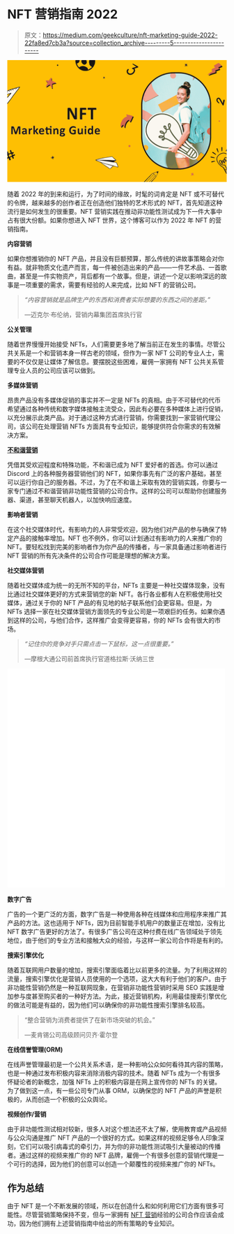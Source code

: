 # NFT 营销指南 2022

> 原文：<https://medium.com/geekculture/nft-marketing-guide-2022-22fa8ed7cb3a?source=collection_archive---------5----------------------->

![](img/d6b36961942242320c96543d649ac5c0.png)

随着 2022 年的到来和运行，为了时间的缘故，时髦的词肯定是 NFT 或不可替代的令牌，越来越多的创作者正在创造他们独特的艺术形式的 NFT，首先知道这种流行是如何发生的很重要。NFT 营销实践在推动非功能性测试成为下一件大事中占有很大份额。如果你想进入 NFT 世界，这个博客可以作为 2022 年 NFT 的营销指南。

**内容营销**

如果你想推销你的 NFT 产品，并且没有巨额预算，那么传统的讲故事策略会对你有益。就非物质文化遗产而言，每一件被创造出来的产品——一件艺术品、一首歌曲，甚至是一件实物资产，背后都有一个故事。但是，讲述一个足以影响深远的故事是一项重要的需求，需要有经验的人来完成，比如 NFT 的营销公司。

> *“内容营销就是品牌生产的东西和消费者实际想要的东西之间的差距。”*
> 
> —迈克尔·布伦纳，营销内幕集团首席执行官

**公关管理**

随着世界慢慢开始接受 NFTs，人们需要更多地了解当前正在发生的事情。尽管公共关系是一个和营销本身一样古老的领域，但作为一家 NFT 公司的专业人士，需要的不仅仅是让媒体了解信息。要摆脱这些困难，雇佣一家拥有 NFT 公共关系管理专业人员的公司应该可以做到。

**多媒体营销**

昂贵产品没有多媒体促销的事实并不一定是 NFTs 的真相。由于不可替代的代币希望通过各种传统和数字媒体接触主流受众，因此有必要在多种媒体上进行促销，以充分展示此类产品。对于通过这种方式进行营销，你需要找到一家营销代理公司，该公司在处理营销 NFTs 方面具有专业知识，能够提供符合你需求的有效解决方案。

[**不和谐营销**](https://www.blockchainappfactory.com/nft-discord-marketing-services?utm_source=Medium+Publication&utm_medium=Geek+Culture+-+04%2F02%2F22&utm_campaign=vignesh)

凭借其受欢迎程度和特殊功能，不和谐已成为 NFT 爱好者的首选。你可以通过 Discord 上的各种服务器营销他们的 NFT，如果你事先有广泛的客户基础，甚至可以运行你自己的服务器。不过，为了在不和谐上采取有效的营销实践，你要与一家专门通过不和谐营销非功能性营销的公司合作。这样的公司可以帮助你创建服务器、渠道，甚至聊天机器人，以加快响应速度。

**影响者营销**

在这个社交媒体时代，有影响力的人非常受欢迎，因为他们对产品的参与确保了特定产品的接触率增加。NFT 也不例外，你可以计划通过有影响力的人来推广你的 NFT。要轻松找到完美的影响者作为你产品的传播者，与一家具备通过影响者进行 NFT 营销的所有先决条件的公司合作可能是理想的解决方案。

**社交媒体营销**

随着社交媒体成为统一的无所不知的平台，NFTs 主要是一种社交媒体现象，没有比通过社交媒体更好的方式来营销您的新 NFT。各行各业都有人在积极使用社交媒体，通过关于你的 NFT 产品的有见地的帖子联系他们会更容易。但是，为 NFTs 选择一家在社交媒体营销方面领先的专业公司是一项艰巨的任务。如果你遇到这样的公司，与他们合作，这样推广会变得更容易，你的 NFTs 会有很大的市场。

> *“记住你的竞争对手只需点击一下鼠标，这一点很重要。”*
> 
> —摩根大通公司前首席执行官道格拉斯·沃纳三世

![](img/2c3d2e21f4a61664412b3ee898b3fb13.png)

**数字广告**

广告的一个更广泛的方面，数字广告是一种使用各种在线媒体和应用程序来推广其产品的方法。这也适用于 NFTs，因为目前智能手机用户的数量正在增加，没有比 NFT 数字广告更好的方法了。有很多广告公司在这种付费在线广告领域处于领先地位，由于他们的专业方法和接触大众的经验，与这样一家公司合作将是有利的。

**搜索引擎优化**

随着互联网用户数量的增加，搜索引擎面临着比以前更多的流量。为了利用这样的流量，搜索引擎优化是营销人员使用的一个选项，这大大有利于他们的客户。由于非功能性营销仍然是一种互联网现象，在营销非功能性营销时采用 SEO 实践是增加参与度甚至购买者的一种好方法。为此，接近营销机构，利用最佳搜索引擎优化的做法可能是有益的，因为他们可以确保你的非功能性搜索引擎排名较高。

> “整合营销为消费者提供了在新市场突破的机会。”
> 
> —麦肯锡公司高级顾问贝齐·霍尔登

**在线信誉管理(ORM)**

在线声誉管理最初是一个公共关系术语，是一种影响公众如何看待其内容的策略，也是一种通过发布积极内容来消除消极内容的技术。随着 NFTs 成为一个有很多怀疑论者的新概念，加强 NFTs 上的积极内容是在网上宣传你的 NFTs 的关键。为了做到这一点，有一些公司专门从事 ORM，以确保您的 NFT 产品的声誉是积极的，从而创造一个积极的公众舆论。

**视频创作/营销**

由于非功能性测试相对较新，很多人对这个想法还不太了解，使用教育或产品视频与公众沟通是推广 NFT 产品的一个很好的方式。如果这样的视频足够令人印象深刻，它们可以吸引病毒式的牵引力，并为你的非功能性测试吸引大量被动的传播者。通过这样的视频来推广你的 NFT 品牌，雇佣一个有很多创意的营销代理是一个可行的选择，因为他们的创意可以创造一个颠覆性的视频来推广你的 NFTs。

## **作为总结**

由于 NFT 是一个不断发展的领域，所以在创造什么和如何利用它们方面有很多可能性。尽管营销策略保持不变，但与一家拥有 [NFT 营销](https://www.blockchainappfactory.com/nft-marketing-services?utm_source=Medium+Publication&utm_medium=Geek+Culture+-+04%2F02%2F22&utm_campaign=vignesh)经验的公司合作应该会成功，因为他们拥有上述营销指南中给出的所有策略的专业知识。